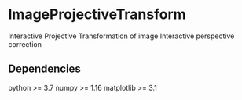 # ImageProjectiveTransform
 Interactive Projective Transformation of image
 Interactive perspective correction

##  Dependencies
  python >= 3.7
  numpy >= 1.16
  matplotlib >= 3.1

